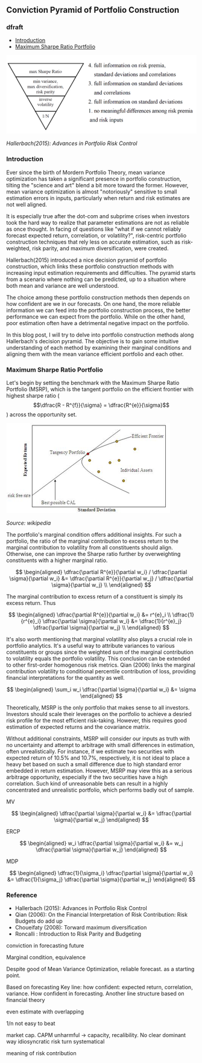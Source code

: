 #

## Conviction Pyramid of Portfolio Construction

### dfraft

- [Introduction](#introduction)
- [Maximum Sharpe Ratio Portfolio](#msrp)


![Image of Pyramid](https://raw.githubusercontent.com/SkyBlueRW/SkyBlueRW.github.io/main/_posts/asset/portfolio_pyramid.png)

*Hallerbach(2015): Advances in Portfolio Risk Control*

### Introduction <a name="introduction"></a>


Ever since the birth of Mordern Portfolio Theory, mean variance optimization has taken a significant presence in portfolio construction, tilting the "science and art" blend a bit more toward the former. However, mean variance optimization is almost "notoriously" sensitive to small estimation errors in inputs, particularly when return and risk estimates are not well aligned.

It is especially true after the dot-com and subprime crises when investors took the hard way to realize that parameter estimations are not as reliable as once thought. In facing of questions like "what if we cannot reliably forecast expected return, correlation, or volatility?", risk-centric portfolio construction techniques that rely less on accurate estimation, such as risk-weighted, risk parity, and maximum diversification, were created.

Hallerbach(2015) introduced a nice decision pyramid of portfolio construction, which links these portfolio construction methods with increasing input estimation requirements and difficulties. The pyramid starts from a scenario where nothing can be predicted, up to a situation where both mean and variance are well understood. 

The choice among these portfolio construction methods then depends on how confident are we in our forecasts. On one hand, the more reliable information we can feed into the portfolio construction process, the better performance we can expect from the portfolio. While on the other hand, poor estimation often have a detrimental negative impact on the portfolio. 

In this blog post, I will try to delve into portfolio construction methods along Hallerbach's decision pyramid. The objective is to gain some intuitive understanding of each method by examining their marginal conditions and aligning them with the mean variance efficient portfolio and each other.

### Maximum Sharpe Ratio Portfolio <a name="msrp"></a>

Let's begin by setting the benchmark with the Maximum Sharpe Ratio Portfolio (MSRP), which is the tangent portfolio on the efficient frontier with highest sharpe ratio ($$\dfrac{R - R^{f}}{\sigma} = \dfrac{R^{e}}{\sigma}$$) across the opportunity set. 

![Image of Tangency](https://raw.githubusercontent.com/SkyBlueRW/SkyBlueRW.github.io/main/_posts/asset/Tangency%20portfolio.jpg)

*Source: wikipedia*

The portfolio's marginal condition offers additional insights. For such a portfolio, the ratio of the marginal contribution to excess return to the marginal contribution to volatility from all constituents should align. Otherwise, one can improve the Sharpe ratio further by overweighting constituents with a higher marginal ratio.

$$
\begin{aligned}
\dfrac{\partial R^{e}}{\partial w_i} / \dfrac{\partial \sigma}{\partial w_i} &= \dfrac{\partial R^{e}}{\partial w_j} / \dfrac{\partial \sigma}{\partial w_j} \\
\end{aligned}
$$

The marginal contribution to excess return of a constituent is simply its excess return. Thus

$$
\begin{aligned}
\dfrac{\partial R^{e}}{\partial w_i} &= r^{e}_i \\
\dfrac{1}{r^{e}_i} \dfrac{\partial \sigma}{\partial w_i} &= \dfrac{1}{r^{e}_j} \dfrac{\partial \sigma}{\partial w_j} \\
\end{aligned}
$$

It's also worth mentioning that marginal volatility also plays a crucial role in portfolio analytics. It's a useful way to attribute variances to various constituents or groups since the weighted sum of the marginal contribution to volatility equals the portfolio volatility. This conclusion can be extended to other first-order homogenous risk metrics. Qian (2006) links the marginal contribution volatility to conditional percentile contribution of loss, providing financial interpretations for the quantity as well.

$$
\begin{aligned}
\sum_i w_i \dfrac{\partial \sigma}{\partial w_i} &= \sigma
\end{aligned}
$$

Theoretically, MSRP is the only portfolio that makes sense to all investors. Investors should scale their leverages on the portfolio to achieve a desried risk profile for the most efficient risk-taking. However, this requires good estimation of expected returns and the covariance matrix.

Without additional constraints, MSRP will consider our inputs as truth with no uncertainty and attempt to arbitrage with small differences in estimation, often unrealistically. For instance, if we estimate two securities with expected return of 10.5% and 10.7%, respectively, it is not ideal to place a heavy bet based on such a small difference due to high standard error embedded in return estimation. However, MSRP may view this as a serious arbitrage opportunity, especially if the two securities have a high correlation. Such kind of unreasonable bets can result in a highly concentrated and unrealistic portfolio, which performs badly out of sample.

MV

$$
\begin{aligned}
\dfrac{\partial \sigma}{\partial w_i} &= \dfrac{\partial \sigma}{\partial w_j}
\end{aligned}
$$


ERCP

$$
\begin{aligned}
w_i \dfrac{\partial \sigma}{\partial w_i} &= w_j \dfrac{\partial \sigma}{\partial w_j}
\end{aligned}
$$



MDP

$$
\begin{aligned}
\dfrac{1}{\sigma_i} \dfrac{\partial \sigma}{\partial w_i} &= \dfrac{1}{\sigma_j} \dfrac{\partial \sigma}{\partial w_j}
\end{aligned}
$$

### Reference
- Hallerbach (2015): Advances in Portfolio Risk Control
- Qian (2006): On the Financial Interpretation of Risk Contribution: Risk Budgets do add up
- Choueifaty (2008): Torward maximum diversification
- Roncalli : Introduction to Risk Parity and Budgeting




conviction in forecasting future

Marginal condition, equivalence

Despite good of Mean Variance Optimization, reliable forecast. as a starting point.

Based on forecasting
Key line: how confident: expected return, correlation, variance. How confident in forecasting.
Another line structure based on financial theory



even estimate with overlapping

1/n not easy to beat

market cap. 
CAPM unharmful -> capacity, recalibility. No clear dominant way 
idiosyncratic risk turn systematical


meaning of risk contribution

